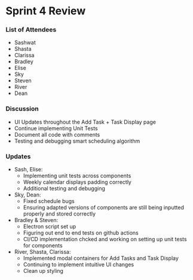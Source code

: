 # Sprint 4 Review

### List of Attendees
- Sashwat
- Shasta
- Clarissa
- Bradley
- Elise
- Sky
- Steven
- River
- Dean
  
### Discussion
* UI Updates throughout the Add Task + Task Display page
* Continue implementing Unit Tests
* Document all code with comments
* Testing and debugging smart scheduling algorithm

### Updates
- Sash, Elise:
  - Implementing unit tests across components
  - Weekly calendar displays padding correctly
  - Additional testing and debugging
- Sky, Dean:
  - Fixed schedule bugs
  - Ensuring adapted versions of components are still being inputted properly and stored correctly
- Bradley & Steven:
  - Electron script set up
  - Figuring out end to end tests on github actions
  - CI/CD implementation chcked and working on setting up unit tests for components
- River, Shasta, Clarissa:
  - Implemented modal containers for Add Tasks and Task Display
  - Continuing to implement intuitive UI changes
  - Clean up styling
